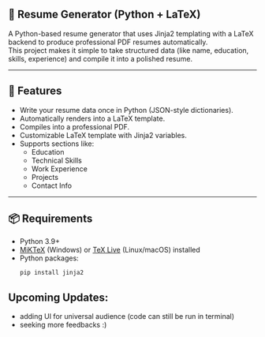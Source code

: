 ## 📝 Resume Generator (Python + LaTeX)

A Python-based resume generator that uses Jinja2 templating with a LaTeX backend to produce professional PDF resumes automatically.  
This project makes it simple to take structured data (like name, education, skills, experience) and compile it into a polished resume.

---

## 🚀 Features
- Write your resume data once in Python (JSON-style dictionaries).
- Automatically renders into a LaTeX template.
- Compiles into a professional PDF.
- Customizable LaTeX template with Jinja2 variables.
- Supports sections like:
  - Education
  - Technical Skills
  - Work Experience
  - Projects
  - Contact Info

---

## 📦 Requirements
- Python 3.9+  
- [MiKTeX](https://miktex.org/) (Windows) or [TeX Live](https://www.tug.org/texlive/) (Linux/macOS) installed  
- Python packages:
  ```bash
  pip install jinja2

## Upcoming Updates: 
- adding UI for universal audience (code can still be run in terminal)
- seeking more feedbacks :)
